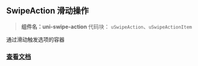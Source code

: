 

## SwipeAction 滑动操作
> **组件名：uni-swipe-action**
> 代码块： `uSwipeAction`、`uSwipeActionItem`


通过滑动触发选项的容器

### [查看文档](https://uniapp.dcloud.io/component/uniui/uni-swipe-action)